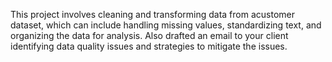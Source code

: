 This project involves cleaning and transforming data from acustomer dataset, which can include handling missing values, standardizing text, and organizing the data for analysis. Also drafted an email to your client identifying data quality issues and strategies to mitigate the issues.
